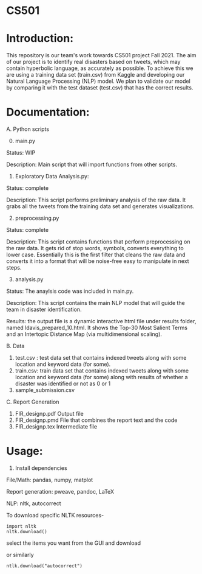 # CS501

# **Introduction**:

This repository is our team's work towards CS501 project Fall 2021.
The aim of our project is to identify real disasters based on tweets, which may contain hyperbolic language, as accurately as possible. To achieve this we are using a training data set (train.csv) from Kaggle and developing our Natural Language Processing (NLP) model. We plan to validate our model by comparing it with the test dataset (test.csv) that has the correct results.


# **Documentation:**

A. Python scripts


0. main.py

Status: WIP

Description: Main script that will import functions from other scripts.


1. Exploratory Data Analysis.py: 

Status: complete

Description: This script performs preliminary analysis of the raw data. It grabs all the tweets from the training data set and generates visualizations. 


2. preprocessing.py

Status: complete

Description: This script contains functions that perform preprocessing on the raw data. It gets rid of stop words, symbols, converts everything to lower case. Essentially this is the first filter that cleans the raw data and converts it into a format that will be noise-free easy to manipulate in next steps.


3.  analysis.py

Status: The anaylsis code was included in main.py.

Description: This script contains the main NLP model that will guide the team in disaster identification.

Results: the output file is a dynamic interactive html file under results folder, named ldavis_prepared_10.html. It shows the Top-30 Most Salient Terms and an Intertopic Distance Map (via multidimensional scaling).



B. Data

1. test.csv : test data set that contains indexed tweets along with some location and keyword data (for some).
2. train.csv: train data set that contains indexed tweets along with some location and keyword data (for some) along with results of whether a disaster was identified or not as 0 or 1
3. sample_submission.csv

C. Report Generation
1. FIR_designp.pdf Output file
2. FIR_designp.pmd File that combines the report text and the code
3. FIR_designp.tex Intermediate file



# **Usage:**

1. Install dependencies

File/Math: pandas, numpy, matplot

Report generation: pweave, pandoc, LaTeX

NLP: nltk, autocorrect

To download specific NLTK resources-

    import nltk
    nltk.download()

select the items you want from the GUI and download

or similarly

    ntlk.download("autocorrect")
